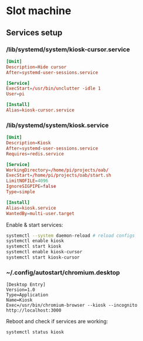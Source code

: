 # Slot machine

## Services setup

### /lib/systemd/system/kiosk-cursor.service

```conf
[Unit]
Description=Hide cursor
After=systemd-user-sessions.service

[Service]
ExecStart=/usr/bin/unclutter -idle 1
User=pi

[Install]
Alias=kiosk-cursor.service
```

### /lib/systemd/system/kiosk.service

```conf
[Unit]
Description=Kiosk
After=systemd-user-sessions.service
Requires=redis.service

[Service]
WorkingDirectory=/home/pi/projects/oab/
ExecStart=/home/pi/projects/oab/start.sh
LimitNOFILE=4096
IgnoreSIGPIPE=false
Type=simple

[Install]
Alias=kiosk.service
WantedBy=multi-user.target
```

Enable & start services:

```bash
systemctl --system daemon-reload # reload configs
systemctl enable kiosk
systemctl start kiosk
systemctl enable kiosk-cursor
systemctl start kiosk-cursor
```

### ~/.config/autostart/chromium.desktop

```
[Desktop Entry]
Version=1.0
Type=Application
Name=Kiosk
Exec=/usr/bin/chromium-browser --kiosk --incognito  http://localhost:3000
```

Reboot and check if services are working:
```bash
systemctl status kiosk
```
